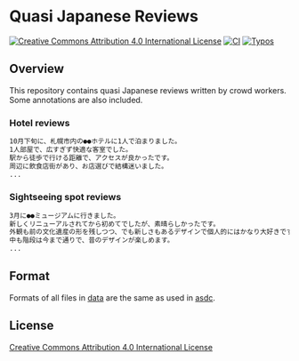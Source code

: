 # Quasi Japanese Reviews

<a rel="license" href="http://creativecommons.org/licenses/by/4.0/"><img alt="Creative Commons Attribution 4.0 International License" style="border-width:0" src="https://i.creativecommons.org/l/by/4.0/88x31.png" /></a>
[![CI](https://github.com/megagonlabs/quasi_japanese_reviwes/actions/workflows/ci.yml/badge.svg)](https://github.com/megagonlabs/quasi_japanese_reviwes/actions/workflows/ci.yml)
[![Typos](https://github.com/megagonlabs/quasi_japanese_reviwes/actions/workflows/typos.yml/badge.svg)](https://github.com/megagonlabs/quasi_japanese_reviwes/actions/workflows/typos.yml)

## Overview

This repository contains quasi Japanese reviews written by crowd workers.
Some annotations are also included.

### Hotel reviews

```txt
10月下旬に、札幌市内の●●ホテルに1人で泊まりました。
1人部屋で、広すぎず快適な客室でした。
駅から徒歩で行ける距離で、アクセスが良かったです。
周辺に飲食店街があり、お店選びで結構迷いました。
...
```

### Sightseeing spot reviews

```txt
3月に●●ミュージアムに行きました。
新しくリニューアルされてから初めてでしたが、素晴らしかったです。
外観も前の文化遺産の形を残しつつ、でも新しさもあるデザインで個人的にはかなり大好きです。
中も階段は今まで通りで、昔のデザインが楽しめます。
...
```

## Format

Formats of all files in [data](data) are the same as used in [asdc](https://github.com/megagonlabs/asdc).

## License

[Creative Commons Attribution 4.0 International License](LICENSE.txt)
